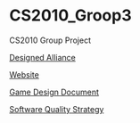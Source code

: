 # CS2010_Groop3
CS2010 Group Project

[Designed Alliance](https://docs.google.com/document/d/1UyrTdt7ziUO9ym-NqMIcgA-ffnqi0-jOYuKz_UiY-rc/edit?usp=sharing)

[Website](https://vd-15.github.io/CS2010_Groop3/)

[Game Design Document](https://docs.google.com/document/d/1eZd_iObqXihGZOLK3G9szQyZpHlIoLW1qO-BsqyMQf0/edit?usp=sharing)

[Software Quality Strategy](https://docs.google.com/document/d/1yV17NBRIyjFyiKwCO2mGBXwDT5RqDPu8jVpTrrYdjN0/edit?usp=sharing)
 
